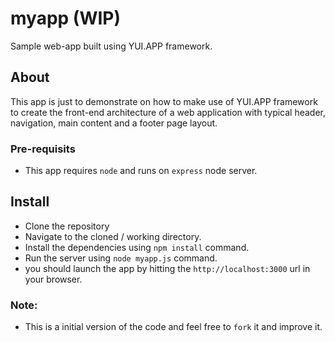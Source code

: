 myapp (WIP)
===========

Sample web-app built using YUI.APP framework.

## About

This app is just to demonstrate on how to make use of YUI.APP framework to create the front-end architecture of 
a web application with typical header, navigation, main content and a footer page layout.





### Pre-requisits
- This app requires `node` and runs on `express` node server.

## Install
- Clone the repository
- Navigate to the cloned / working directory.
- Install the dependencies using `npm install` command.
- Run the server using `node myapp.js` command.
- you should launch the app by hitting the `http://localhost:3000` url in your browser.


### Note:
- This is a initial version of the code and feel free to `fork` it and improve it.
